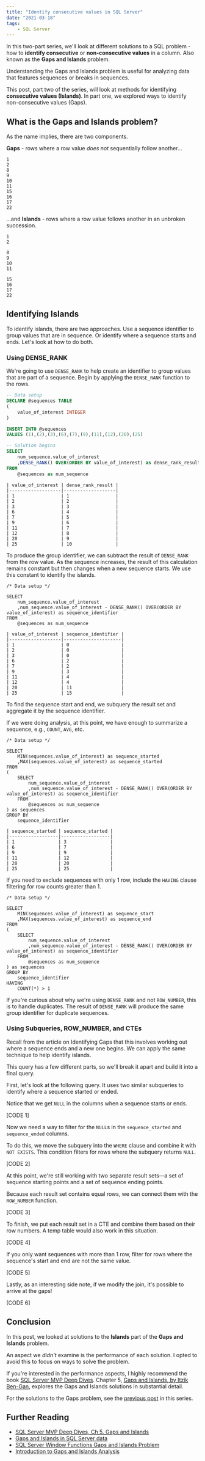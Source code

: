 ```yaml
---
title: "Identify consecutive values in SQL Server"
date: "2021-03-18"
tags:
    - SQL Server
---
```


In this two-part series, we'll look at different solutions to a SQL problem - how to **identify consecutive** or **non-consecutive values** in a column. Also known as the **Gaps and Islands** problem. 

Understanding the Gaps and Islands problem is useful for analyzing data that features sequences or breaks in sequences.

This post, part two of the series, will look at methods for identifying **consecutive values (Islands)**. In part one, we explored ways to identify non-consecutive values (Gaps).

## What is the Gaps and Islands problem?

As the name implies, there are two components.

**Gaps** - rows where a row value *does not* sequentially follow another...

```{2-3,6-7,9-10}
1
2
8
9
10
11
15
16
17
22
```

...and **Islands** - rows where a row value follows another in an unbroken succession.

``` {1-2,4-7,9-11}
1
2

8
9
10
11

15
16
17
22
```

## Identifying Islands

To identify islands, there are two approaches. Use a sequence identifier to group values that are in sequence. Or identify where a sequence starts and ends. Let's look at how to do both.

### Using DENSE_RANK

We're going to use `DENSE_RANK` to help create an identifier to group values that are part of a sequence. Begin by applying the `DENSE_RANK` function to the rows.

```sql
-- Data setup
DECLARE @sequences TABLE
(
    value_of_interest INTEGER
)

INSERT INTO @sequences
VALUES (1),(2),(3),(6),(7),(9),(11),(12),(20),(25)

-- Solution begins
SELECT
    num_sequence.value_of_interest
    ,DENSE_RANK() OVER(ORDER BY value_of_interest) as dense_rank_result
FROM
    @sequences as num_sequence
```

```
| value_of_interest | dense_rank_result |
|-------------------|-------------------|
| 1                 | 1                 |
| 2                 | 2                 |
| 3                 | 3                 |
| 6                 | 4                 |
| 7                 | 5                 |
| 9                 | 6                 |
| 11                | 7                 |
| 12                | 8                 |
| 20                | 9                 |
| 25                | 10                |
```

To produce the group identifier, we can subtract the result of `DENSE_RANK` from the row value. As the sequence increases, the result of this calculation remains constant but then changes when a new sequence starts. We use this constant to identify the islands.

```sql{5}
/* Data setup */

SELECT
    num_sequence.value_of_interest
    ,num_sequence.value_of_interest - DENSE_RANK() OVER(ORDER BY value_of_interest) as sequence_identifier
FROM
    @sequences as num_sequence
```

```
| value_of_interest | sequence_identifier |
|-------------------|---------------------|
| 1                 | 0                   |
| 2                 | 0                   |
| 3                 | 0                   |
| 6                 | 2                   |
| 7                 | 2                   |
| 9                 | 3                   |
| 11                | 4                   |
| 12                | 4                   |
| 20                | 11                  |
| 25                | 15                  |
```

To find the sequence start and end, we subquery the result set and aggregate it by the sequence identifier.

If we were doing analysis, at this point, we have enough to summarize a sequence, e.g., `COUNT`, `AVG`, etc.

```sql{4,5,10}
/* Data setup */

SELECT
    MIN(sequences.value_of_interest) as sequence_started
    ,MAX(sequences.value_of_interest) as sequence_started
FROM
(
    SELECT
        num_sequence.value_of_interest
        ,num_sequence.value_of_interest - DENSE_RANK() OVER(ORDER BY value_of_interest) as sequence_identifier
    FROM
        @sequences as num_sequence
) as sequences
GROUP BY
    sequence_identifier
```

```
| sequence_started | sequence_started |
|------------------|------------------|
| 1                | 3                |
| 6                | 7                |
| 9                | 9                |
| 11               | 12               |
| 20               | 20               |
| 25               | 25               |
```

If you need to exclude sequences with only 1 row, include the `HAVING` clause filtering for row counts greater than 1.

```sql{16,17}
/* Data setup */

SELECT
    MIN(sequences.value_of_interest) as sequence_start
    ,MAX(sequences.value_of_interest) as sequence_end
FROM
(
    SELECT
        num_sequence.value_of_interest
        ,num_sequence.value_of_interest - DENSE_RANK() OVER(ORDER BY value_of_interest) as sequence_identifier
    FROM
        @sequences as num_sequence
) as sequences
GROUP BY
    sequence_identifier
HAVING
    COUNT(*) > 1
```

If you're curious about why we're using `DENSE_RANK` and not `ROW_NUMBER`, this is to handle duplicates. The result of `DENSE_RANK` will produce the same group identifier for duplicate sequences.

### Using Subqueries, ROW_NUMBER, and CTEs

Recall from the article on Identifying Gaps that this involves working out where a sequence ends and a new one begins. We can apply the same technique to help identify islands.

This query has a few different parts, so we'll break it apart and build it into a final query.

First, let's look at the following query. It uses two similar subqueries to identify where a sequence started or ended.

Notice that we get `NULL` in the columns when a sequence starts or ends.

[CODE 1]

Now we need a way to filter for the `NULL`s in the `sequence_started` and `sequence_ended` columns. 

To do this, we move the subquery into the `WHERE` clause and combine it with `NOT EXISTS`. This condition filters for rows where the subquery returns `NULL`.

[CODE 2]

At this point, we're still working with two separate result sets—a set of sequence starting points and a set of sequence ending points.

Because each result set contains equal rows, we can connect them with the `ROW_NUMBER` function.

[CODE 3]

To finish, we put each result set in a CTE and combine them based on their row numbers. A temp table would also work in this situation.

[CODE 4]

If you only want sequences with more than 1 row, filter for rows where the sequence's start and end are not the same value.

[CODE 5]

Lastly, as an interesting side note, if we modify the join, it's possible to arrive at the gaps!

[CODE 6]

## Conclusion

In this post, we looked at solutions to the **Islands** part of the **Gaps and Islands** problem.

An aspect we *didn't* examine is the performance of each solution. I opted to avoid this to focus on ways to solve the problem. 

If you're interested in the performance aspects, I highly recommend the book [SQL Server MVP Deep Dives](https://livebook.manning.com/book/sql-server-mvp-deep-dives/about-this-book/). Chapter 5, [Gaps and Islands, by Itzik Ben-Gan](https://livebook.manning.com/book/sql-server-mvp-deep-dives/chapter-5/1), explores the Gaps and Islands solutions in substantial detail.

For the solutions to the Gaps problem, see the [previous post](/non-consecutive-values-sql-server) in this series.

## Further Reading
* [SQL Server MVP Deep Dives, Ch 5. Gaps and Islands](https://livebook.manning.com/book/sql-server-mvp-deep-dives/chapter-5/1)
* [Gaps and Islands in SQL Server data](https://www.red-gate.com/simple-talk/sql/t-sql-programming/gaps-islands-sql-server-data/)
* [SQL Server Window Functions Gaps and Islands Problem](https://www.mssqltips.com/sqlservertutorial/9130/sql-server-window-functions-gaps-and-islands-problem/)
* [Introduction to Gaps and Islands Analysis](https://www.red-gate.com/simple-talk/sql/t-sql-programming/introduction-to-gaps-and-islands-analysis/)